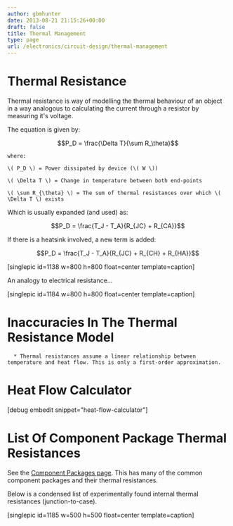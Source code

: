 ```yaml
---
author: gbmhunter
date: 2013-08-21 21:15:26+00:00
draft: false
title: Thermal Management
type: page
url: /electronics/circuit-design/thermal-management
---
```






# Thermal Resistance





Thermal resistance is way of modelling the thermal behaviour of an object in a way analogous to calculating the current through a resistor by measuring it's voltage.





The equation is given by:





$$P_D = \frac{\Delta T}{\sum R_\theta}$$



	where:  

	\( P_D \) = Power dissipated by device (\( W \))  

	\( \Delta T \) = Change in temperature between both end-points  

	\( \sum R_{\theta} \) = The sum of thermal resistances over which \( \Delta T \) exists  







Which is usually expanded (and used) as:





$$P_D = \frac{T_J - T_A}{R_{JC} + R_{CA}}$$





If there is a heatsink involved, a new term is added:





$$P_D = \frac{T_J - T_A}{R_{JC} + R_{CH} + R_{HA}}$$





[singlepic id=1138 w=800 h=800 float=center template=caption]





An analogy to electrical resistance...





[singlepic id=1184 w=800 h=800 float=center template=caption]





# Inaccuracies In The Thermal Resistance Model






	  * Thermal resistances assume a linear relationship between temperature and heat flow. This is only a first-order approximation.




# Heat Flow Calculator



[debug embedit snippet="heat-flow-calculator"]



# List Of Component Package Thermal Resistances





See the [Component Packages page](http://blog.mbedded.ninja/electronics/circuit-design/component-packages). This has many of the common component packages and their thermal resistances.





Below is a condensed list of experimentally found internal thermal resistances (junction-to-case).





[singlepic id=1185 w=500 h=500 float=center template=caption]
